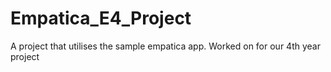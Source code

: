 # Empatica_E4_Project
A project that utilises the sample empatica app. Worked on for our 4th year project
